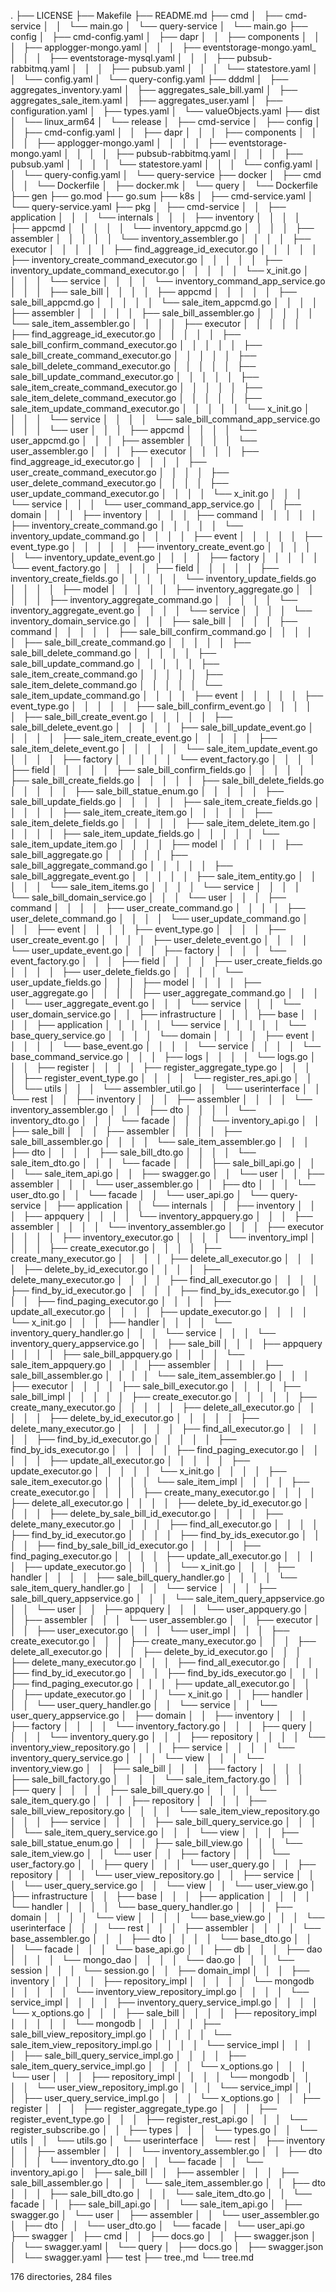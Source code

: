 .
├── LICENSE
├── Makefile
├── README.md
├── cmd
│   ├── cmd-service
│   │   └── main.go
│   └── query-service
│       └── main.go
├── config
│   ├── cmd-config.yaml
│   ├── dapr
│   │   ├── components
│   │   │   ├── applogger-mongo.yaml
│   │   │   ├── eventstorage-mongo.yaml_
│   │   │   ├── eventstorage-mysql.yaml
│   │   │   ├── pubsub-rabbitmq.yaml
│   │   │   ├── pubsub.yaml
│   │   │   └── statestore.yaml
│   │   └── config.yaml
│   └── query-config.yaml
├── dddml
│   ├── aggregates_inventory.yaml
│   ├── aggregates_sale_bill.yaml
│   ├── aggregates_sale_item.yaml
│   ├── aggregates_user.yaml
│   ├── configuration.yaml
│   ├── types.yaml
│   └── valueObjects.yaml
├── dist
│   └── linux_arm64
│       └── release
│           ├── cmd-service
│           ├── config
│           │   ├── cmd-config.yaml
│           │   ├── dapr
│           │   │   ├── components
│           │   │   │   ├── applogger-mongo.yaml
│           │   │   │   ├── eventstorage-mongo.yaml
│           │   │   │   ├── pubsub-rabbitmq.yaml
│           │   │   │   ├── pubsub.yaml
│           │   │   │   └── statestore.yaml
│           │   │   └── config.yaml
│           │   └── query-config.yaml
│           └── query-service
├── docker
│   ├── cmd
│   │   └── Dockerfile
│   ├── docker.mk
│   └── query
│       └── Dockerfile
├── gen
├── go.mod
├── go.sum
├── k8s
│   ├── cmd-service.yaml
│   └── query-service.yaml
├── pkg
│   ├── cmd-service
│   │   ├── application
│   │   │   └── internals
│   │   │       ├── inventory
│   │   │       │   ├── appcmd
│   │   │       │   │   └── inventory_appcmd.go
│   │   │       │   ├── assembler
│   │   │       │   │   └── inventory_assembler.go
│   │   │       │   ├── executor
│   │   │       │   │   ├── find_aggreage_id_executor.go
│   │   │       │   │   ├── inventory_create_command_executor.go
│   │   │       │   │   ├── inventory_update_command_executor.go
│   │   │       │   │   └── x_init.go
│   │   │       │   └── service
│   │   │       │       └── inventory_command_app_service.go
│   │   │       ├── sale_bill
│   │   │       │   ├── appcmd
│   │   │       │   │   ├── sale_bill_appcmd.go
│   │   │       │   │   └── sale_item_appcmd.go
│   │   │       │   ├── assembler
│   │   │       │   │   ├── sale_bill_assembler.go
│   │   │       │   │   └── sale_item_assembler.go
│   │   │       │   ├── executor
│   │   │       │   │   ├── find_aggreage_id_executor.go
│   │   │       │   │   ├── sale_bill_confirm_command_executor.go
│   │   │       │   │   ├── sale_bill_create_command_executor.go
│   │   │       │   │   ├── sale_bill_delete_command_executor.go
│   │   │       │   │   ├── sale_bill_update_command_executor.go
│   │   │       │   │   ├── sale_item_create_command_executor.go
│   │   │       │   │   ├── sale_item_delete_command_executor.go
│   │   │       │   │   ├── sale_item_update_command_executor.go
│   │   │       │   │   └── x_init.go
│   │   │       │   └── service
│   │   │       │       └── sale_bill_command_app_service.go
│   │   │       └── user
│   │   │           ├── appcmd
│   │   │           │   └── user_appcmd.go
│   │   │           ├── assembler
│   │   │           │   └── user_assembler.go
│   │   │           ├── executor
│   │   │           │   ├── find_aggreage_id_executor.go
│   │   │           │   ├── user_create_command_executor.go
│   │   │           │   ├── user_delete_command_executor.go
│   │   │           │   ├── user_update_command_executor.go
│   │   │           │   └── x_init.go
│   │   │           └── service
│   │   │               └── user_command_app_service.go
│   │   ├── domain
│   │   │   ├── inventory
│   │   │   │   ├── command
│   │   │   │   │   ├── inventory_create_command.go
│   │   │   │   │   └── inventory_update_command.go
│   │   │   │   ├── event
│   │   │   │   │   ├── event_type.go
│   │   │   │   │   ├── inventory_create_event.go
│   │   │   │   │   └── inventory_update_event.go
│   │   │   │   ├── factory
│   │   │   │   │   └── event_factory.go
│   │   │   │   ├── field
│   │   │   │   │   ├── inventory_create_fields.go
│   │   │   │   │   └── inventory_update_fields.go
│   │   │   │   ├── model
│   │   │   │   │   ├── inventory_aggregate.go
│   │   │   │   │   ├── inventory_aggregate_command.go
│   │   │   │   │   └── inventory_aggregate_event.go
│   │   │   │   └── service
│   │   │   │       └── inventory_domain_service.go
│   │   │   ├── sale_bill
│   │   │   │   ├── command
│   │   │   │   │   ├── sale_bill_confirm_command.go
│   │   │   │   │   ├── sale_bill_create_command.go
│   │   │   │   │   ├── sale_bill_delete_command.go
│   │   │   │   │   ├── sale_bill_update_command.go
│   │   │   │   │   ├── sale_item_create_command.go
│   │   │   │   │   ├── sale_item_delete_command.go
│   │   │   │   │   └── sale_item_update_command.go
│   │   │   │   ├── event
│   │   │   │   │   ├── event_type.go
│   │   │   │   │   ├── sale_bill_confirm_event.go
│   │   │   │   │   ├── sale_bill_create_event.go
│   │   │   │   │   ├── sale_bill_delete_event.go
│   │   │   │   │   ├── sale_bill_update_event.go
│   │   │   │   │   ├── sale_item_create_event.go
│   │   │   │   │   ├── sale_item_delete_event.go
│   │   │   │   │   └── sale_item_update_event.go
│   │   │   │   ├── factory
│   │   │   │   │   └── event_factory.go
│   │   │   │   ├── field
│   │   │   │   │   ├── sale_bill_confirm_fields.go
│   │   │   │   │   ├── sale_bill_create_fields.go
│   │   │   │   │   ├── sale_bill_delete_fields.go
│   │   │   │   │   ├── sale_bill_statue_enum.go
│   │   │   │   │   ├── sale_bill_update_fields.go
│   │   │   │   │   ├── sale_item_create_fields.go
│   │   │   │   │   ├── sale_item_create_item.go
│   │   │   │   │   ├── sale_item_delete_fields.go
│   │   │   │   │   ├── sale_item_delete_item.go
│   │   │   │   │   ├── sale_item_update_fields.go
│   │   │   │   │   └── sale_item_update_item.go
│   │   │   │   ├── model
│   │   │   │   │   ├── sale_bill_aggregate.go
│   │   │   │   │   ├── sale_bill_aggregate_command.go
│   │   │   │   │   ├── sale_bill_aggregate_event.go
│   │   │   │   │   ├── sale_item_entity.go
│   │   │   │   │   └── sale_item_items.go
│   │   │   │   └── service
│   │   │   │       └── sale_bill_domain_service.go
│   │   │   └── user
│   │   │       ├── command
│   │   │       │   ├── user_create_command.go
│   │   │       │   ├── user_delete_command.go
│   │   │       │   └── user_update_command.go
│   │   │       ├── event
│   │   │       │   ├── event_type.go
│   │   │       │   ├── user_create_event.go
│   │   │       │   ├── user_delete_event.go
│   │   │       │   └── user_update_event.go
│   │   │       ├── factory
│   │   │       │   └── event_factory.go
│   │   │       ├── field
│   │   │       │   ├── user_create_fields.go
│   │   │       │   ├── user_delete_fields.go
│   │   │       │   └── user_update_fields.go
│   │   │       ├── model
│   │   │       │   ├── user_aggregate.go
│   │   │       │   ├── user_aggregate_command.go
│   │   │       │   └── user_aggregate_event.go
│   │   │       └── service
│   │   │           └── user_domain_service.go
│   │   ├── infrastructure
│   │   │   ├── base
│   │   │   │   ├── application
│   │   │   │   │   └── service
│   │   │   │   │       └── base_query_service.go
│   │   │   │   └── domain
│   │   │   │       ├── event
│   │   │   │       │   └── base_event.go
│   │   │   │       └── service
│   │   │   │           └── base_command_service.go
│   │   │   ├── logs
│   │   │   │   └── logs.go
│   │   │   ├── register
│   │   │   │   ├── register_aggregate_type.go
│   │   │   │   ├── register_event_type.go
│   │   │   │   └── register_res_api.go
│   │   │   └── utils
│   │   │       └── assembler_util.go
│   │   └── userinterface
│   │       └── rest
│   │           ├── inventory
│   │           │   ├── assembler
│   │           │   │   └── inventory_assembler.go
│   │           │   ├── dto
│   │           │   │   └── inventory_dto.go
│   │           │   └── facade
│   │           │       └── inventory_api.go
│   │           ├── sale_bill
│   │           │   ├── assembler
│   │           │   │   ├── sale_bill_assembler.go
│   │           │   │   └── sale_item_assembler.go
│   │           │   ├── dto
│   │           │   │   ├── sale_bill_dto.go
│   │           │   │   └── sale_item_dto.go
│   │           │   └── facade
│   │           │       ├── sale_bill_api.go
│   │           │       └── sale_item_api.go
│   │           ├── swagger.go
│   │           └── user
│   │               ├── assembler
│   │               │   └── user_assembler.go
│   │               ├── dto
│   │               │   └── user_dto.go
│   │               └── facade
│   │                   └── user_api.go
│   └── query-service
│       ├── application
│       │   └── internals
│       │       ├── inventory
│       │       │   ├── appquery
│       │       │   │   └── inventory_appquery.go
│       │       │   ├── assembler
│       │       │   │   └── inventory_assembler.go
│       │       │   ├── executor
│       │       │   │   ├── inventory_executor.go
│       │       │   │   └── inventory_impl
│       │       │   │       ├── create_executor.go
│       │       │   │       ├── create_many_executor.go
│       │       │   │       ├── delete_all_executor.go
│       │       │   │       ├── delete_by_id_executor.go
│       │       │   │       ├── delete_many_executor.go
│       │       │   │       ├── find_all_executor.go
│       │       │   │       ├── find_by_id_executor.go
│       │       │   │       ├── find_by_ids_executor.go
│       │       │   │       ├── find_paging_executor.go
│       │       │   │       ├── update_all_executor.go
│       │       │   │       ├── update_executor.go
│       │       │   │       └── x_init.go
│       │       │   ├── handler
│       │       │   │   └── inventory_query_handler.go
│       │       │   └── service
│       │       │       └── inventory_query_appservice.go
│       │       ├── sale_bill
│       │       │   ├── appquery
│       │       │   │   ├── sale_bill_appquery.go
│       │       │   │   └── sale_item_appquery.go
│       │       │   ├── assembler
│       │       │   │   ├── sale_bill_assembler.go
│       │       │   │   └── sale_item_assembler.go
│       │       │   ├── executor
│       │       │   │   ├── sale_bill_executor.go
│       │       │   │   ├── sale_bill_impl
│       │       │   │   │   ├── create_executor.go
│       │       │   │   │   ├── create_many_executor.go
│       │       │   │   │   ├── delete_all_executor.go
│       │       │   │   │   ├── delete_by_id_executor.go
│       │       │   │   │   ├── delete_many_executor.go
│       │       │   │   │   ├── find_all_executor.go
│       │       │   │   │   ├── find_by_id_executor.go
│       │       │   │   │   ├── find_by_ids_executor.go
│       │       │   │   │   ├── find_paging_executor.go
│       │       │   │   │   ├── update_all_executor.go
│       │       │   │   │   ├── update_executor.go
│       │       │   │   │   └── x_init.go
│       │       │   │   ├── sale_item_executor.go
│       │       │   │   └── sale_item_impl
│       │       │   │       ├── create_executor.go
│       │       │   │       ├── create_many_executor.go
│       │       │   │       ├── delete_all_executor.go
│       │       │   │       ├── delete_by_id_executor.go
│       │       │   │       ├── delete_by_sale_bill_id_executor.go
│       │       │   │       ├── delete_many_executor.go
│       │       │   │       ├── find_all_executor.go
│       │       │   │       ├── find_by_id_executor.go
│       │       │   │       ├── find_by_ids_executor.go
│       │       │   │       ├── find_by_sale_bill_id_executor.go
│       │       │   │       ├── find_paging_executor.go
│       │       │   │       ├── update_all_executor.go
│       │       │   │       ├── update_executor.go
│       │       │   │       └── x_init.go
│       │       │   ├── handler
│       │       │   │   ├── sale_bill_query_handler.go
│       │       │   │   └── sale_item_query_handler.go
│       │       │   └── service
│       │       │       ├── sale_bill_query_appservice.go
│       │       │       └── sale_item_query_appservice.go
│       │       └── user
│       │           ├── appquery
│       │           │   └── user_appquery.go
│       │           ├── assembler
│       │           │   └── user_assembler.go
│       │           ├── executor
│       │           │   ├── user_executor.go
│       │           │   └── user_impl
│       │           │       ├── create_executor.go
│       │           │       ├── create_many_executor.go
│       │           │       ├── delete_all_executor.go
│       │           │       ├── delete_by_id_executor.go
│       │           │       ├── delete_many_executor.go
│       │           │       ├── find_all_executor.go
│       │           │       ├── find_by_id_executor.go
│       │           │       ├── find_by_ids_executor.go
│       │           │       ├── find_paging_executor.go
│       │           │       ├── update_all_executor.go
│       │           │       ├── update_executor.go
│       │           │       └── x_init.go
│       │           ├── handler
│       │           │   └── user_query_handler.go
│       │           └── service
│       │               └── user_query_appservice.go
│       ├── domain
│       │   ├── inventory
│       │   │   ├── factory
│       │   │   │   └── inventory_factory.go
│       │   │   ├── query
│       │   │   │   └── inventory_query.go
│       │   │   ├── repository
│       │   │   │   └── inventory_view_repository.go
│       │   │   ├── service
│       │   │   │   └── inventory_query_service.go
│       │   │   └── view
│       │   │       └── inventory_view.go
│       │   ├── sale_bill
│       │   │   ├── factory
│       │   │   │   ├── sale_bill_factory.go
│       │   │   │   └── sale_item_factory.go
│       │   │   ├── query
│       │   │   │   ├── sale_bill_query.go
│       │   │   │   └── sale_item_query.go
│       │   │   ├── repository
│       │   │   │   ├── sale_bill_view_repository.go
│       │   │   │   └── sale_item_view_repository.go
│       │   │   ├── service
│       │   │   │   ├── sale_bill_query_service.go
│       │   │   │   └── sale_item_query_service.go
│       │   │   └── view
│       │   │       ├── sale_bill_statue_enum.go
│       │   │       ├── sale_bill_view.go
│       │   │       └── sale_item_view.go
│       │   └── user
│       │       ├── factory
│       │       │   └── user_factory.go
│       │       ├── query
│       │       │   └── user_query.go
│       │       ├── repository
│       │       │   └── user_view_repository.go
│       │       ├── service
│       │       │   └── user_query_service.go
│       │       └── view
│       │           └── user_view.go
│       ├── infrastructure
│       │   ├── base
│       │   │   ├── application
│       │   │   │   └── handler
│       │   │   │       └── base_query_handler.go
│       │   │   ├── domain
│       │   │   │   └── view
│       │   │   │       └── base_view.go
│       │   │   └── userinterface
│       │   │       └── rest
│       │   │           ├── assembler
│       │   │           │   └── base_assembler.go
│       │   │           ├── dto
│       │   │           │   └── base_dto.go
│       │   │           └── facade
│       │   │               └── base_api.go
│       │   ├── db
│       │   │   ├── dao
│       │   │   │   └── mongo_dao
│       │   │   │       └── dao.go
│       │   │   └── session
│       │   │       └── session.go
│       │   ├── domain_impl
│       │   │   ├── inventory
│       │   │   │   ├── repository_impl
│       │   │   │   │   └── mongodb
│       │   │   │   │       └── inventory_view_repository_impl.go
│       │   │   │   └── service_impl
│       │   │   │       ├── inventory_query_service_impl.go
│       │   │   │       └── x_options.go
│       │   │   ├── sale_bill
│       │   │   │   ├── repository_impl
│       │   │   │   │   └── mongodb
│       │   │   │   │       ├── sale_bill_view_repository_impl.go
│       │   │   │   │       └── sale_item_view_repository_impl.go
│       │   │   │   └── service_impl
│       │   │   │       ├── sale_bill_query_service_impl.go
│       │   │   │       ├── sale_item_query_service_impl.go
│       │   │   │       └── x_options.go
│       │   │   └── user
│       │   │       ├── repository_impl
│       │   │       │   └── mongodb
│       │   │       │       └── user_view_repository_impl.go
│       │   │       └── service_impl
│       │   │           ├── user_query_service_impl.go
│       │   │           └── x_options.go
│       │   ├── register
│       │   │   ├── register_aggregate_type.go
│       │   │   ├── register_event_type.go
│       │   │   ├── register_rest_api.go
│       │   │   └── register_subscribe.go
│       │   ├── types
│       │   │   └── types.go
│       │   └── utils
│       │       └── utils.go
│       └── userinterface
│           └── rest
│               ├── inventory
│               │   ├── assembler
│               │   │   └── inventory_assembler.go
│               │   ├── dto
│               │   │   └── inventory_dto.go
│               │   └── facade
│               │       └── inventory_api.go
│               ├── sale_bill
│               │   ├── assembler
│               │   │   ├── sale_bill_assembler.go
│               │   │   └── sale_item_assembler.go
│               │   ├── dto
│               │   │   ├── sale_bill_dto.go
│               │   │   └── sale_item_dto.go
│               │   └── facade
│               │       ├── sale_bill_api.go
│               │       └── sale_item_api.go
│               ├── swagger.go
│               └── user
│                   ├── assembler
│                   │   └── user_assembler.go
│                   ├── dto
│                   │   └── user_dto.go
│                   └── facade
│                       └── user_api.go
├── swagger
│   ├── cmd
│   │   ├── docs.go
│   │   ├── swagger.json
│   │   └── swagger.yaml
│   └── query
│       ├── docs.go
│       ├── swagger.json
│       └── swagger.yaml
├── test
├── tree.,md
└── tree.md

176 directories, 284 files
